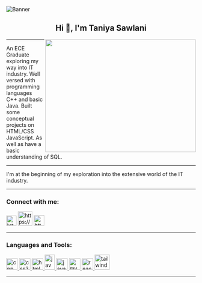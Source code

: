![Banner](https://newrelic.com/sites/default/files/2021-04/good-programmer-banner-final.jpg)
<h2 align="center">Hi 👋, I'm Taniya Sawlani</h2>


<img align="right" height="300" width="400" src="https://user-images.githubusercontent.com/74038190/221352975-94759904-aa4c-4032-a8ab-b546efb9c478.gif" />

<hr>
<p>An ECE Graduate exploring my way into IT industry. Well versed with programming languages C++ and basic Java. Built some conceptual projects on HTML/CSS JavaScript. 
  As well as have a basic understanding of SQL.
<hr>
I'm at the beginning of my exploration into the extensive world of the IT industry.</p>

<hr>
<h3 align="left">Connect with me:</h3>
<p align="left">
<a href="https://linkedin.com/in/https://www.linkedin.com/in/taniya-sawlani-aa26871b1/" target="blank"><img 
   src="https://businessyield.com/wp-content/uploads/2022/10/LinkedIn-Logo-512x500.png"
   alt="https://www.linkedin.com/in/taniya-sawlani-aa26871b1/" height="27" width="27" /></a>                                                                                                                                  <a href="https://www.hackerrank.com/taniya_sawlani09" target="blank"><img 
   src="https://upload.wikimedia.org/wikipedia/commons/thumb/6/65/HackerRank_logo.png/768px-HackerRank_logo.png"
   alt="https://www.hackerrank.com/taniya_sawlani09" height="38" width="38" /></a>                                                                                                                                          <a href="https://www.instagram.com/taniya_sawlani09/" target="blank"><img 
   src="https://www.edigitalagency.com.au/wp-content/uploads/new-Instagram-logo-png-full-colour-glyph.png"
   alt="https://www.instagram.com/taniya_sawlani09/" height="28" width="28" /></a>
 </p>  
   
  

<hr>
<h3 align="left">Languages and Tools:</h3>
<p align="left"> 
  
<a href="https://www.w3schools.com/cpp/" target="_blank"> <img src="https://upload.wikimedia.org/wikipedia/commons/thumb/1/18/ISO_C%2B%2B_Logo.svg/1822px-ISO_C%2B%2B_Logo.svg.png" alt="cpp" width="30" height="30"/> </a> <a href="https://www.w3schools.com/css/" target="_blank"> <img src="https://upload.wikimedia.org/wikipedia/commons/thumb/6/62/CSS3_logo.svg/2048px-CSS3_logo.svg.png" alt="css3" width="30" height="30"/> </a> <a href="https://www.w3.org/html/" target="_blank"> <img src="https://upload.wikimedia.org/wikipedia/commons/thumb/3/38/HTML5_Badge.svg/240px-HTML5_Badge.svg.png" alt="html5" width="30" height="30"/> </a> <a href="https://www.java.com" target="_blank"> <img src="https://upload.wikimedia.org/wikipedia/en/thumb/3/30/Java_programming_language_logo.svg/800px-Java_programming_language_logo.svg.png" alt="java" width="27" height="40"/> </a> <a href="https://developer.mozilla.org/en-US/docs/Web/JavaScript" target="_blank"> <img src="https://upload.wikimedia.org/wikipedia/commons/thumb/6/6a/JavaScript-logo.png/768px-JavaScript-logo.png" alt="javascript" width="30" height="30"/> </a> <a href="https://www.mysql.com/" target="_blank"> <img src="https://p7.hiclipart.com/preview/747/798/387/mysql-database-web-development-computer-software-dolphin.jpg" alt="mysql" width="30" height="30"/> </a> <a href="https://reactjs.org/" target="_blank"> <img src="https://upload.wikimedia.org/wikipedia/commons/thumb/a/a7/React-icon.svg/539px-React-icon.svg.png" alt="react" width="30" height="30"/> </a> <a href="https://tailwindcss.com/" target="_blank" > <img src="https://avatars.githubusercontent.com/u/67109815?s=280&v=4" alt="tailwind" width="40" height="40"/> </a> </p>
<hr>
